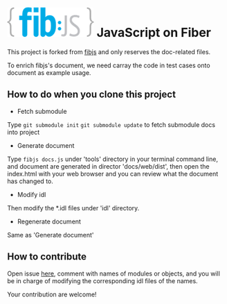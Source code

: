 # ![fibjs Logo](logo/fibjs-small.png?raw=true)  JavaScript on Fiber

This project is forked from [fibjs](https://github.com/fibjs/fibjs) and only reserves the doc-related files.

To enrich fibjs's document, we need carray the code in test cases onto document as example usage.

## How to do when you clone this project

- Fetch submodule

Type ```git submodule init``` ```git submodule update``` to fetch submodule docs into project

- Generate document

Type ```fibjs docs.js``` under 'tools' directory in your terminal command line, and document are generated in director 'docs/web/dist', then open the index.html with your web browser and you can review what the document has changed to.

- Modify idl

Then modify the *.idl files under 'idl' directory.

- Regenerate document

Same as 'Generate document'

## How to contribute
Open issue [here](https://github.com/fibjs/fibjs-doc/issues), comment with names of modules or objects, and you will be in charge of modifying the corresponding idl files of the names.

Your contribution are welcome!

